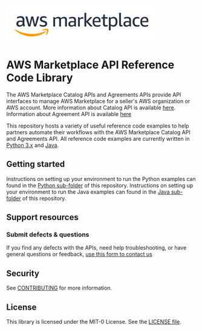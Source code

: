 ![image](images/AWS-Marketplace-logo.png)



# AWS Marketplace API Reference Code Library

The AWS Marketplace Catalog APIs and Agreements APIs provide API interfaces to manage AWS Marketplace for a seller's
AWS organization or AWS account. More information about Catalog API is available [here](https://docs.aws.amazon.com/marketplace-catalog/latest/api-reference/welcome.html).  Information about Agreement API is available [here](https://docs.aws.amazon.com/marketplace-catalog/latest/api-reference/agreements-api.html)

This repository hosts a variety of useful reference code examples to help partners automate their workflows with the
AWS Marketplace Catalog API and Agreements API. All reference code examples are currently written in [Python 3.x](./python) and [Java](./java).

## Getting started
Instructions on setting up your environment to run the Python examples can found in the [Python sub-folder](./python) of this repository.
Instructions on setting up your environment to run the Java examples can found in the [Java sub-folder](./java) of this repository.  

## Support resources

### Submit defects & questions
If you find any defects with the APIs, need help troubleshooting, or have general questions or feedback, [use this form to contact us](https://aws.amazon.com/marketplace/management/contact-us/)

## Security

See [CONTRIBUTING](CONTRIBUTING.md#security-issue-notifications) for more information.

## License

This library is licensed under the MIT-0 License. See the [LICENSE file](LICENSE).

